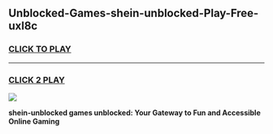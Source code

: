
## Unblocked-Games-shein-unblocked-Play-Free-uxl8c
<h3>
<a href="https://premium76.site?title=shein-unblocked&ref=18A1">CLICK TO PLAY</a></h3>
<hr>

<h3>
<a href="https://premium76.site?title=shein-unblocked&ref=18A1">CLICK 2 PLAY</a>
  
</h3>

<a href="https://premium76.site?title=shein-unblocked&ref=18A1"><img src="https://clearcache.store/games.png"></a>


**shein-unblocked games unblocked: Your Gateway to Fun and Accessible Online Gaming**
